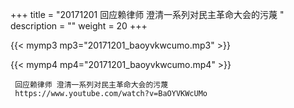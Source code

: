 +++
title = "20171201  回应赖律师 澄清一系列对民主革命大会的污蔑 "
description = ""
weight = 20
+++

{{< mymp3 mp3="20171201_baoyvkwcumo.mp3" >}}

{{< mymp4 mp4="20171201_baoyvkwcumo.mp4" >}}

     
     回应赖律师 澄清一系列对民主革命大会的污蔑 
     https://www.youtube.com/watch?v=BaOYVKWcUMo 
